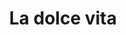 ---
layout: post
title: La dolce vita
director: Federico Fellini
year: 1960
cover: https://images.mubicdn.net/images/film/255/cache-50205-1581456110/image-w1280.jpg
cannes: true
---